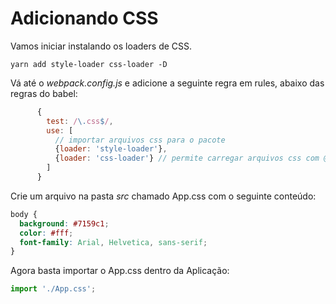 # Adicionando CSS

Vamos iniciar instalando os loaders de CSS.

```
yarn add style-loader css-loader -D
```

Vá até o _webpack.config.js_ e adicione a seguinte regra em rules, abaixo das regras do babel:

```js
      {
        test: /\.css$/,
        use: [
          // importar arquivos css para o pacote
          {loader: 'style-loader'},
          {loader: 'css-loader'} // permite carregar arquivos css com @import e imagens que sao importadas dentro do css
        ]
      }
```

Crie um arquivo na pasta _src_ chamado App.css com o seguinte conteúdo:

```css
body {
  background: #7159c1;
  color: #fff;
  font-family: Arial, Helvetica, sans-serif;
}
```

Agora basta importar o App.css dentro da Aplicação:

```js
import './App.css';
```
